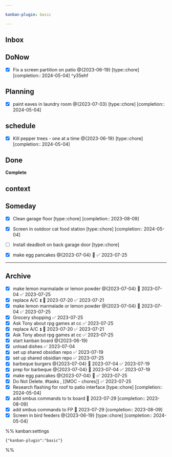 ```yaml
---

kanban-plugin: basic

---
```


## Inbox



## DoNow

- [x] Fix a screen partition on patio @{2023-06-19} [type::chore]  [completion:: 2024-05-04] ^y35ehf


## Planning

- [x] paint eaves in laundry room @{2023-07-03} [type::chore]  [completion:: 2024-05-04]


## schedule

- [x] Kill pepper trees - one at a time @{2023-06-19} [type::chore]  [completion:: 2024-05-04]


## Done

**Complete**


## context



## Someday

- [x] Clean garage floor [type::chore]  [completion:: 2023-08-09]
- [x] Screen in outdoor cat food station [type::chore]  [completion:: 2024-05-04]
- [ ] Install deadbolt on back garage door [type::chore]
- [x] make egg pancakes @{2023-07-04} 📅 ✅ 2023-07-25


***

## Archive

- [x] make lemon marmalade or lemon powder @{2023-07-04} 📅 2023-07-04 ✅ 2023-07-25
- [x] replace A/C ⏫ 📅 2023-07-20 ✅ 2023-07-21
- [x] make lemon marmalade or lemon powder @{2023-07-04} 📅 2023-07-04 ✅ 2023-07-25
- [x] Grocery shopping ✅ 2023-07-25
- [x] Ask Tony about rpg games at cc ✅ 2023-07-25
- [x] replace A/C ⏫ 📅 2023-07-20 ✅ 2023-07-21
- [x] Ask Tony about rpg games at cc ✅ 2023-07-25
- [x] start kanban board @{2023-06-19}
- [x] unload dishes ✅ 2023-07-04
- [x] set up shared obsidian repo ✅ 2023-07-19
- [x] set up shared obsidian repo ✅ 2023-07-25
- [x] barbeque burgers @{2023-07-04} 📅 2023-07-04 ✅ 2023-07-19
- [x] prep for barbeque @{2023-07-04} 📅 2023-07-04 ✅ 2023-07-19
- [x] make egg pancakes @{2023-07-04} 📅 ✅ 2023-07-25
- [x] Do Not Delete.  #tasks , [[MOC - chores]] ✅ 2023-07-25
- [x] Research flashing for roof to patio interface [type::chore]  [completion:: 2024-05-04]
- [x] add smbus commands to tx board 📅 2023-07-29  [completion:: 2023-08-09]
- [x] add smbus commands to FP 📅 2023-07-29  [completion:: 2023-08-09]
- [x] Screen in bird feeders @{2023-06-19} [type::chore]  [completion:: 2024-05-04]

%% kanban:settings
```
{"kanban-plugin":"basic"}
```
%%